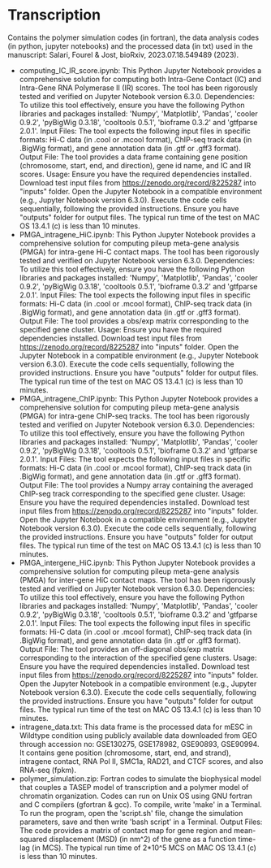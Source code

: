 # Transcription
Contains the polymer simulation codes (in fortran), the data analysis codes (in python, jupyter notebooks) and the processed data (in txt) used in the manuscript: Salari, Fourel & Jost, bioRxiv, 2023.07.18.549489 (2023).

* computing_IC_IR_score.ipynb: This Python Jupyter Notebook provides a comprehensive solution for computing both Intra-Gene Contact (IC) and Intra-Gene RNA Polymerase II (IR) scores. The tool has been rigorously tested and verified on Jupyter Notebook version 6.3.0. Dependencies: To utilize this tool effectively, ensure you have the following Python libraries and packages installed: 'Numpy', 'Matplotlib', 'Pandas', 'cooler 0.9.2', 'pyBigWig 0.3.18', 'cooltools 0.5.1', 'bioframe 0.3.2' and 'gtfparse 2.0.1'. Input Files: The tool expects the following input files in specific formats: Hi-C data (in .cool or .mcool format), ChIP-seq track data (in .BigWig format), and gene annotation data (in .gtf or .gff3 format). Output File: The tool provides a data frame containing gene position (chromosome, start, end, and direction), gene id name, and IC and IR scores. Usage: Ensure you have the required dependencies installed. Download test input files from https://zenodo.org/record/8225287 into "inputs" folder. Open the Jupyter Notebook in a compatible environment (e.g., Jupyter Notebook version 6.3.0). Execute the code cells sequentially, following the provided instructions. Ensure you have "outputs" folder for output files. The typical run time of the test on MAC OS 13.4.1 (c) is less than 10 minutes.
* PMGA_intragene_HiC.ipynb: This Python Jupyter Notebook provides a comprehensive solution for computing pileup meta-gene analysis (PMGA) for intra-gene Hi-C contact maps. The tool has been rigorously tested and verified on Jupyter Notebook version 6.3.0. Dependencies: To utilize this tool effectively, ensure you have the following Python libraries and packages installed: 'Numpy', 'Matplotlib', 'Pandas', 'cooler 0.9.2', 'pyBigWig 0.3.18', 'cooltools 0.5.1', 'bioframe 0.3.2' and 'gtfparse 2.0.1'. Input Files: The tool expects the following input files in specific formats: Hi-C data (in .cool or .mcool format), ChIP-seq track data (in .BigWig format), and gene annotation data (in .gtf or .gff3 format). Output File: The tool provides a obs/exp matrix corresponding to the specified gene cluster. Usage: Ensure you have the required dependencies installed. Download test input files from https://zenodo.org/record/8225287 into "inputs" folder. Open the Jupyter Notebook in a compatible environment (e.g., Jupyter Notebook version 6.3.0). Execute the code cells sequentially, following the provided instructions. Ensure you have "outputs" folder for output files. The typical run time of the test on MAC OS 13.4.1 (c) is less than 10 minutes.
* PMGA_intragene_ChIP.ipynb: This Python Jupyter Notebook provides a comprehensive solution for computing pileup meta-gene analysis (PMGA) for intra-gene ChIP-seq tracks. The tool has been rigorously tested and verified on Jupyter Notebook version 6.3.0. Dependencies: To utilize this tool effectively, ensure you have the following Python libraries and packages installed: 'Numpy', 'Matplotlib', 'Pandas', 'cooler 0.9.2', 'pyBigWig 0.3.18', 'cooltools 0.5.1', 'bioframe 0.3.2' and 'gtfparse 2.0.1'. Input Files: The tool expects the following input files in specific formats: Hi-C data (in .cool or .mcool format), ChIP-seq track data (in .BigWig format), and gene annotation data (in .gtf or .gff3 format). Output File: The tool provides a Numpy array containing the averaged ChIP-seg track corresponding to the specified gene cluster. Usage: Ensure you have the required dependencies installed. Download test input files from https://zenodo.org/record/8225287 into "inputs" folder. Open the Jupyter Notebook in a compatible environment (e.g., Jupyter Notebook version 6.3.0). Execute the code cells sequentially, following the provided instructions. Ensure you have "outputs" folder for output files. The typical run time of the test on MAC OS 13.4.1 (c) is less than 10 minutes.
* PMGA_intergene_HiC.ipynb: This Python Jupyter Notebook provides a comprehensive solution for computing pileup meta-gene analysis (PMGA) for inter-gene HiC contact maps. The tool has been rigorously tested and verified on Jupyter Notebook version 6.3.0. Dependencies: To utilize this tool effectively, ensure you have the following Python libraries and packages installed: 'Numpy', 'Matplotlib', 'Pandas', 'cooler 0.9.2', 'pyBigWig 0.3.18', 'cooltools 0.5.1', 'bioframe 0.3.2' and 'gtfparse 2.0.1'. Input Files: The tool expects the following input files in specific formats: Hi-C data (in .cool or .mcool format), ChIP-seq track data (in .BigWig format), and gene annotation data (in .gtf or .gff3 format). Output File: The tool provides an off-diagonal obs/exp matrix corresponding to the interaction of the specified gene clusters. Usage: Ensure you have the required dependencies installed. Download test input files from https://zenodo.org/record/8225287 into "inputs" folder. Open the Jupyter Notebook in a compatible environment (e.g., Jupyter Notebook version 6.3.0). Execute the code cells sequentially, following the provided instructions. Ensure you have "outputs" folder for output files. The typical run time of the test on MAC OS 13.4.1 (c) is less than 10 minutes.
* intragene_data.txt: This data frame is the processed data for mESC in Wildtype condition using publicly available data downloaded from GEO through accession no: GSE130275, GSE178982, GSE90893, GSE90994. It contains gene position (chromosome, start, end, and strand), intragene contact, RNA Pol II, SMC1a, RAD21, and CTCF scores, and also RNA-seq (fpkm). 
* polymer_simulation.zip: Fortran codes to simulate the biophysical model that couples a TASEP model of transcription and a polymer model of chromatin organization. Codes can run on Unix OS using GNU fortran and C compilers (gfortran & gcc). To compile, write 'make' in a Terminal. To run the program, open the 'script.sh' file, change the simulation parameters, save and then write 'bash script' in a Terminal. Output Files: The code provides a matrix of contact map for gene region and mean-squared displacement (MSD) (in nm^2) of the gene as a function time-lag (in MCS). The typical run time of 2*10^5 MCS on MAC OS 13.4.1 (c) is less than 10 minutes.

